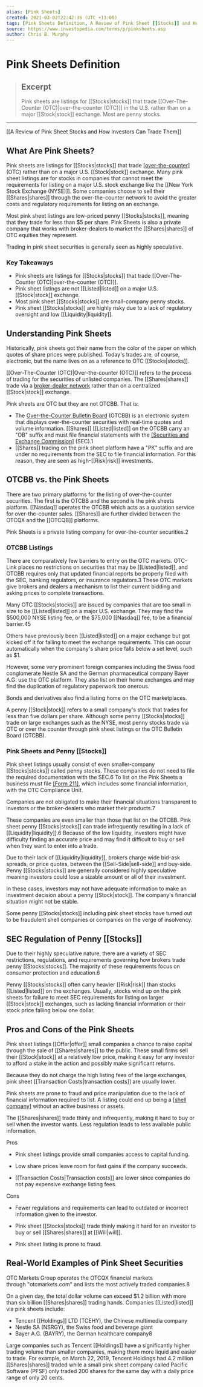 ```yaml
---
alias: [Pink Sheets]
created: 2021-03-02T22:42:35 (UTC +11:00)
tags: [Pink Sheets Definition, A Review of Pink Sheet [[Stocks]] and How Investors Can Trade Them]
source: https://www.investopedia.com/terms/p/pinksheets.asp
author: Chris B. Murphy
---
```


# Pink Sheets Definition

> ## Excerpt
> Pink sheets are listings for [[Stocks|stocks]] that trade [[Over-The-Counter (OTC)|over-the-counter (OTC)]] in the U.S. rather than on a major [[Stock|stock]] exchange. Most are penny stocks.

---

[[A Review of Pink Sheet Stocks and How Investors Can Trade Them]]
## What Are Pink Sheets?

Pink sheets are listings for [[Stocks|stocks]] that trade [[over-the-counter]](https://www.investopedia.com/terms/o/otc.asp) (OTC) rather than on a major U.S. [[Stock|stock]] exchange. Many pink sheet listings are for stocks in companies that cannot meet the requirements for listing on a major U.S. stock exchange like the [[New York Stock Exchange (NYSE)]]. Some companies choose to sell their [[Shares|shares]] through the over-the-counter network to avoid the greater costs and regulatory requirements for listing on an exchange.

Most pink sheet listings are low-priced penny [[Stocks|stocks]], meaning that they trade for less than $5 per share. Pink Sheets is also a private company that works with broker-dealers to market the [[Shares|shares]] of OTC equities they represent.

Trading in pink sheet securities is generally seen as highly speculative.

### Key Takeaways

-   Pink sheets are listings for [[Stocks|stocks]] that trade [[Over-The-Counter (OTC)|over-the-counter (OTC)]].
-   Pink sheet listings are not [[Listed|listed]] on a major U.S. [[Stock|stock]] exchange.
-   Most pink sheet [[Stocks|stocks]] are small-company penny stocks.
-   Pink sheet [[Stocks|stocks]] are highly risky due to a lack of regulatory oversight and low [[Liquidity|liquidity]].

## Understanding Pink Sheets

Historically, pink sheets got their name from the color of the paper on which quotes of share prices were published. Today's trades are, of course, electronic, but the name lives on as a reference to OTC [[Stocks|stocks]].

[[Over-The-Counter (OTC)|Over-the-counter (OTC)]] refers to the process of trading for the securities of unlisted companies. The [[Shares|shares]] trade via a [broker-dealer network](https://www.investopedia.com/terms/b/broker-dealer.asp) rather than on a centralized [[Stock|stock]] exchange.

Pink sheets are OTC but they are not OTCBB. That is:

-   The [Over-the-Counter Bulletin Board](https://www.investopedia.com/terms/o/otcbb.asp) (OTCBB) is an electronic system that displays over-the-counter securities with real-time quotes and volume information. [[Shares]] [[Listed|listed]] on the OTCBB carry an "OB" suffix and must file financial statements with the [[Securities and Exchange Commission]](https://www.investopedia.com/terms/s/sec.asp) (SEC).1
-   [[Shares]] trading on the pink sheet platform have a "PK" suffix and are under no requirements from the SEC to file financial information. For this reason, they are seen as high-[[Risk|risk]] investments.

## OTCBB vs. the Pink Sheets

There are two primary platforms for the listing of over-the-counter securities. The first is the OTCBB and the second is the pink sheets platform. [[Nasdaq]] operates the OTCBB which acts as a quotation service for over-the-counter sales. [[Shares]] are further divided between the OTCQX and the [[OTCQB]] platforms.

Pink Sheets is a private listing company for over-the-counter securities.2

### OTCBB Listings

There are comparatively few barriers to entry on the OTC markets. OTC-Link places no restrictions on securities that may be [[Listed|listed]], and OTCBB requires only that updated financial reports be properly filed with the SEC, banking regulators, or insurance regulators.3 These OTC markets give brokers and dealers a mechanism to list their current bidding and asking prices to complete transactions.

Many OTC [[Stocks|stocks]] are issued by companies that are too small in size to be [[Listed|listed]] on a major U.S. exchange. They may find the $500,000 NYSE listing fee, or the $75,000 [[Nasdaq]] fee, to be a financial barrier.45

Others have previously been [[Listed|listed]] on a major exchange but got kicked off it for failing to meet the exchange requirements. This can occur automatically when the company's share price falls below a set level, such as $1.

However, some very prominent foreign companies including the Swiss food conglomerate Nestle SA and the German pharmaceutical company Bayer A.G. use the OTC platform. They also list on their home exchanges and may find the duplication of regulatory paperwork too onerous.

Bonds and derivatives also find a listing home on the OTC marketplaces.

A penny [[Stock|stock]] refers to a small company's stock that trades for less than five dollars per share. Although some penny [[Stocks|stocks]] trade on large exchanges such as the NYSE, most penny stocks trade via OTC or over the counter through pink sheet listings or the OTC Bulletin Board (OTCBB).

### Pink Sheets and Penny [[Stocks]]

Pink sheet listings usually consist of even smaller-company [[Stocks|stocks]] called penny stocks. These companies do not need to file the required documentation with the SEC.6 To list on the Pink Sheets a business must file [[Form 211]](https://www.investopedia.com/terms/f/form-211.asp), which includes some financial information, with the OTC Compliance Unit.

Companies are not obligated to make their financial situations transparent to investors or the broker-dealers who market their products.7

These companies are even smaller than those that list on the OTCBB. Pink sheet penny [[Stocks|stocks]] can trade infrequently resulting in a lack of [[Liquidity|liquidity]].6 Because of the low liquidity, investors might have difficulty finding an accurate price and may find it difficult to buy or sell when they want to enter into a trade.

Due to their lack of [[Liquidity|liquidity]], brokers charge wide bid-ask spreads, or price quotes, between the [[Sell-Side|sell-side]] and buy-side. Penny [[Stocks|stocks]] are generally considered highly speculative meaning investors could lose a sizable amount or all of their investment.

In these cases, investors may not have adequate information to make an investment decision about a penny [[Stock|stock]]. The company's financial situation might not be stable.

Some penny [[Stocks|stocks]] including pink sheet stocks have turned out to be fraudulent shell companies or companies on the verge of insolvency.

## SEC Regulation of Penny [[Stocks]]

Due to their highly speculative nature, there are a variety of SEC restrictions, regulations, and requirements governing how brokers trade penny [[Stocks|stocks]]. The majority of these requirements focus on consumer protection and education.6

Penny [[Stocks|stocks]] often carry heavier [[Risk|risk]] than stocks [[Listed|listed]] on the exchanges. Usually, stocks wind up on the pink sheets for failure to meet SEC requirements for listing on larger [[Stock|stock]] exchanges, such as lacking financial information or their stock price falling below one dollar.

## Pros and Cons of the Pink Sheets

Pink sheet listings [[Offer|offer]] small companies a chance to raise capital through the sale of [[Shares|shares]] to the public. These small firms sell their [[Stock|stock]] at a relatively low price, making it easy for any investor to afford a stake in the action and possibly make significant returns.

Because they do not charge the high listing fees of the large exchanges, pink sheet [[Transaction Costs|transaction costs]] are usually lower.

Pink sheets are prone to fraud and price manipulation due to the lack of financial information required to list. A listing could end up being a [[shell company]](https://www.investopedia.com/terms/s/shellcorporation.asp) without an active business or assets.

The [[Shares|shares]] trade thinly and infrequently, making it hard to buy or sell when the investor wants. Less regulation leads to less available public information.

Pros

-   Pink sheet listings provide small companies access to capital funding.
    
-   Low share prices leave room for fast gains if the company succeeds.
    
-   [[Transaction Costs|Transaction costs]] are lower since companies do not pay expensive exchange listing fees.
    

Cons

-   Fewer regulations and requirements can lead to outdated or incorrect information given to the investor. 
    
-   Pink sheet [[Stocks|stocks]] trade thinly making it hard for an investor to buy or sell [[Shares|shares]] at [[Will|will]].
    
-   Pink sheet listing is prone to fraud.
    

## Real-World Examples of Pink Sheet Securities

OTC Markets Group operates the OTCQX financial markets through "otcmarkets.com" and lists the most actively traded companies.8

On a given day, the total dollar volume can exceed $1.2 billion with more than six billion [[Shares|shares]] trading hands. Companies [[Listed|listed]] via pink sheets include:

-   Tencent [[Holdings]] LTD (TCEHY), the Chinese multimedia company
-   Nestle SA (NSRGY), the Swiss food and beverage giant
-   Bayer A.G. (BAYRY), the German healthcare company8

Large companies such as Tencent [[Holdings]] have a significantly higher trading volume than smaller companies, making them more liquid and easier to trade. For example, on March 22, 2019, Tencent Holdings had 4.2 million [[Shares|shares]] traded while a small pink sheet company called Pacific Software (PFSF) only traded 200 shares for the same day with a daily price range of only 20 cents.

